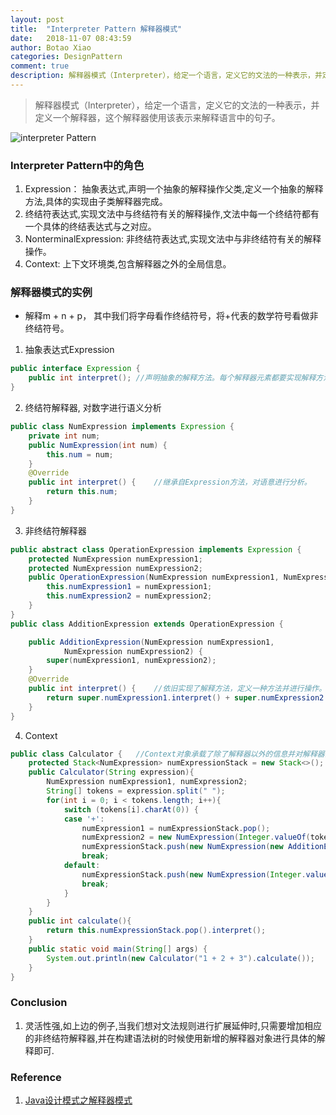 ```yaml
---
layout: post
title:  "Interpreter Pattern 解释器模式"
date:   2018-11-07 08:43:59
author: Botao Xiao
categories: DesignPattern
comment: true
description: 解释器模式（Interpreter），给定一个语言，定义它的文法的一种表示，并定义一个解释器，这个解释器使用该表示来解释语言中的句子。
---
```

> 解释器模式（Interpreter），给定一个语言，定义它的文法的一种表示，并定义一个解释器，这个解释器使用该表示来解释语言中的句子。

![interpreter Pattern](https://i.imgur.com/vhcNrrX.png)

### Interpreter Pattern中的角色
1. Expression： 抽象表达式,声明一个抽象的解释操作父类,定义一个抽象的解释方法,具体的实现由子类解释器完成。
2. 终结符表达式,实现文法中与终结符有关的解释操作,文法中每一个终结符都有一个具体的终结表达式与之对应。
3. NonterminalExpression: 非终结符表达式,实现文法中与非终结符有关的解释操作。
4. Context: 上下文环境类,包含解释器之外的全局信息。

### 解释器模式的实例
* 解释m + n + p， 其中我们将字母看作终结符号，将+代表的数学符号看做非终结符号。

1. 抽象表达式Expression
```Java
public interface Expression {
	public int interpret();	//声明抽象的解释方法。每个解释器元素都要实现解释方法。
}
```

2. 终结符解释器, 对数字进行语义分析
```Java
public class NumExpression implements Expression {
	private int num;
	public NumExpression(int num) {
		this.num = num;
	}
	@Override
	public int interpret() {	//继承自Expression方法，对语意进行分析。
		return this.num;
	}
}
```

3. 非终结符解释器
```Java
public abstract class OperationExpression implements Expression {
	protected NumExpression numExpression1;
	protected NumExpression numExpression2;
	public OperationExpression(NumExpression numExpression1, NumExpression numExpression2) {
		this.numExpression1 = numExpression1;
		this.numExpression2 = numExpression2;
	}
}
public class AdditionExpression extends OperationExpression {

	public AdditionExpression(NumExpression numExpression1,
			NumExpression numExpression2) {
		super(numExpression1, numExpression2);
	}
	@Override
	public int interpret() {	//依旧实现了解释方法，定义一种方法并进行操作。
		return super.numExpression1.interpret() + super.numExpression2.interpret();
	}
}
```

4. Context
```Java
public class Calculator {	//Context对象承载了除了解释器以外的信息并对解释器的调用进行了封装。
	protected Stack<NumExpression> numExpressionStack = new Stack<>();
	public Calculator(String expression){
		NumExpression numExpression1, numExpression2;
		String[] tokens = expression.split(" ");
		for(int i = 0; i < tokens.length; i++){
			switch (tokens[i].charAt(0)) {
			case '+':
				numExpression1 = numExpressionStack.pop();
				numExpression2 = new NumExpression(Integer.valueOf(tokens[++i]));
				numExpressionStack.push(new NumExpression(new AdditionExpression(numExpression1, numExpression2).interpret()));
				break;
			default:
				numExpressionStack.push(new NumExpression(Integer.valueOf(tokens[i])));
				break;
			}
		}
	}
	public int calculate(){
		return this.numExpressionStack.pop().interpret();
	}
	public static void main(String[] args) {
		System.out.println(new Calculator("1 + 2 + 3").calculate());
	}
}
```

### Conclusion
1. 灵活性强,如上边的例子,当我们想对文法规则进行扩展延伸时,只需要增加相应的非终结符解释器,并在构建语法树的时候使用新增的解释器对象进行具体的解释即可.


### Reference
1. [Java设计模式之解释器模式](https://blog.csdn.net/wbwjx/article/details/52456114)
